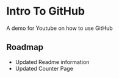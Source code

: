 # Intro To GitHub
A demo for Youtube on how to use GitHub

## Roadmap
* Updated Readme information
* Updated Counter Page